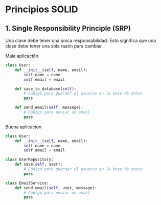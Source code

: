 # Principios SOLID

## 1. Single Responsibility Principle (SRP)
Una clase debe tener una única responsabilidad. Esto significa que una clase debe tener una sola razón para cambiar.


Mala aplicación
```python
class User:
    def __init__(self, name, email):
        self.name = name
        self.email = email

    def save_to_database(self):
        # Código para guardar el usuario en la base de datos
        pass

    def send_email(self, message):
        # Código para enviar un email
        pass
```

Buena aplicacion

```python
class User:
    def __init__(self, name, email):
        self.name = name
        self.email = email

class UserRepository:
    def save(self, user):
        # Código para guardar el usuario en la base de datos
        pass

class EmailService:
    def send_email(self, user, message):
        # Código para enviar un email
        pass
```
